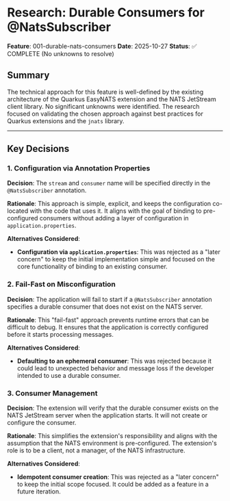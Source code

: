 # Research: Durable Consumers for @NatsSubscriber

**Feature**: 001-durable-nats-consumers
**Date**: 2025-10-27
**Status**: ✅ COMPLETE (No unknowns to resolve)

## Summary

The technical approach for this feature is well-defined by the existing architecture of the Quarkus EasyNATS extension and the NATS JetStream client library. No significant unknowns were identified. The research focused on validating the chosen approach against best practices for Quarkus extensions and the `jnats` library.

---

## Key Decisions

### 1. Configuration via Annotation Properties

**Decision**: The `stream` and `consumer` name will be specified directly in the `@NatsSubscriber` annotation.

**Rationale**: This approach is simple, explicit, and keeps the configuration co-located with the code that uses it. It aligns with the goal of binding to pre-configured consumers without adding a layer of configuration in `application.properties`.

**Alternatives Considered**:
- **Configuration via `application.properties`**: This was rejected as a "later concern" to keep the initial implementation simple and focused on the core functionality of binding to an existing consumer.

### 2. Fail-Fast on Misconfiguration

**Decision**: The application will fail to start if a `@NatsSubscriber` annotation specifies a durable consumer that does not exist on the NATS server.

**Rationale**: This "fail-fast" approach prevents runtime errors that can be difficult to debug. It ensures that the application is correctly configured before it starts processing messages.

**Alternatives Considered**:
- **Defaulting to an ephemeral consumer**: This was rejected because it could lead to unexpected behavior and message loss if the developer intended to use a durable consumer.

### 3. Consumer Management

**Decision**: The extension will verify that the durable consumer exists on the NATS JetStream server when the application starts. It will not create or configure the consumer.

**Rationale**: This simplifies the extension's responsibility and aligns with the assumption that the NATS environment is pre-configured. The extension's role is to be a client, not a manager, of the NATS infrastructure.

**Alternatives Considered**:
- **Idempotent consumer creation**: This was rejected as a "later concern" to keep the initial scope focused. It could be added as a feature in a future iteration.

